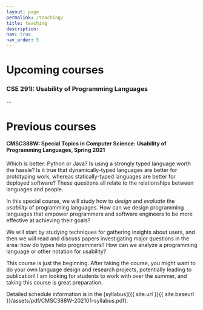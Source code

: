 ```yaml
---
layout: page
permalink: /teaching/
title: teaching
description: 
nav: true
nav_order: 5
---
```


# Upcoming courses
### CSE 291I: Usability of Programming Languages 

--

# Previous courses
#### CMSC388W: Special Topics in Computer Science: Usability of Programming Languages, Spring 2021


Which is better: Python or Java? Is using a strongly typed language worth the hassle? Is it true that dynamically-typed languages are better for prototyping work, whereas statically-typed languages are better for deployed software? These questions all relate to the relationships between languages and people.

In this special course, we will study how to *design* and *evaluate* the *usability* of programming languages. How can we design programming languages that empower programmers and software engineers to be more effective at achieving their goals?

 We will start by studying techniques for gathering insights about users, and then we will read and discuss papers investigating major questions in the area: how do types help programmers? How can we analyze a programming language or other notation for usability?
 
This course is just the beginning. After taking the course, you might want to do your own language design and research projects, potentially leading to publication! I am looking for students to work with over the summer, and taking this course is great preparation.

Detailed schedule information is in the [syllabus]({{ site.url }}{{ site.baseurl }}/assets/pdf/CMSC388W-202101-syllabus.pdf).